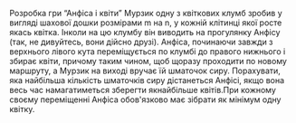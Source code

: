 Розробка гри “Анфіса і квіти”
Мурзик одну з квіткових клумб зробив у вигляді шахової дошки розмірами m на n,
у кожній клітинці якої росте якась квітка. Інколи на цю клумбу він виводить на
прогулянку Анфісу (так, не дивуйтесь, вони дійсно друзі). Анфіса, починаючи завжди з
верхнього лівого кута переміщується по клумбі до правого нижнього і збирає квіти,
причому таким чином, щоб щоразу проходити по новому маршруту, а Мурзик на виході
вручає їй шматочок сиру.
Порахувати, яка найбільша кількість шматочків сиру дістанеться Анфісі, якщо вона
весь час намагатиметься зберегти якнайбільше квітів.При кожному своєму переміщенні
Анфіса обов&#39;язково має зібрати як мінімум одну квітку.
